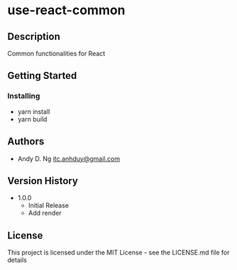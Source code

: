 # use-react-common

## Description

Common functionalities for React

## Getting Started

### Installing

- yarn install
- yarn build

## Authors

- Andy D. Ng <itc.anhduy@gmail.com>

## Version History

- 1.0.0
  - Initial Release
  - Add render

## License

This project is licensed under the MIT License - see the LICENSE.md file for details
